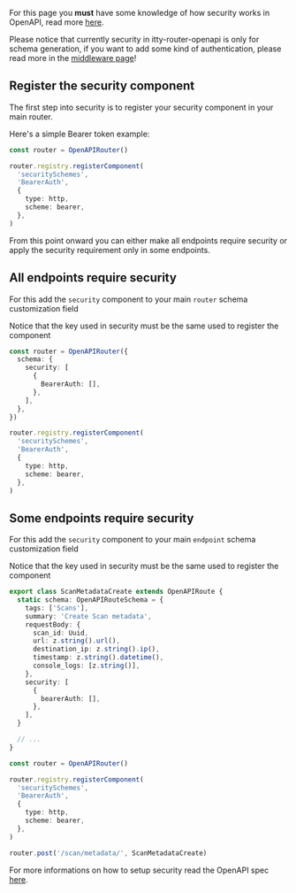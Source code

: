 For this page you **must** have some knowledge of how security works in OpenAPI, read more
[here](https://swagger.io/docs/specification/authentication/).

Please notice that currently security in itty-router-openapi is only for schema generation, if you want to
add some kind of authentication, please read more in the [middleware page](./middleware.md)!

## Register the security component

The first step into security is to register your security component in your main router. 

Here's a simple Bearer token example:

```ts
const router = OpenAPIRouter()

router.registry.registerComponent(
  'securitySchemes',
  'BearerAuth',
  {
    type: http,
    scheme: bearer,
  },
)
```

From this point onward you can either make all endpoints require security or apply the security requirement only in some
endpoints.

## All endpoints require security

For this add the `security` component to your main `router` schema customization field

Notice that the key used in security must be the same used to register the component
```ts hl_lines="5 13"
const router = OpenAPIRouter({
  schema: {
    security: [
      {
        BearerAuth: [],
      },
    ],
  },
})

router.registry.registerComponent(
  'securitySchemes',
  'BearerAuth',
  {
    type: http,
    scheme: bearer,
  },
)
```


## Some endpoints require security

For this add the `security` component to your main `endpoint` schema customization field

Notice that the key used in security must be the same used to register the component
```ts hl_lines="14 26"
export class ScanMetadataCreate extends OpenAPIRoute {
  static schema: OpenAPIRouteSchema = {
    tags: ['Scans'],
    summary: 'Create Scan metadata',
    requestBody: {
      scan_id: Uuid,
      url: z.string().url(),
      destination_ip: z.string().ip(),
      timestamp: z.string().datetime(),
      console_logs: [z.string()],
    },
    security: [
      {
        bearerAuth: [],
      },
    ],
  }

  // ...
}

const router = OpenAPIRouter()

router.registry.registerComponent(
  'securitySchemes',
  'BearerAuth',
  {
    type: http,
    scheme: bearer,
  },
)

router.post('/scan/metadata/', ScanMetadataCreate)
```

For more informations on how to setup security read the OpenAPI spec 
[here](https://swagger.io/docs/specification/authentication/).
